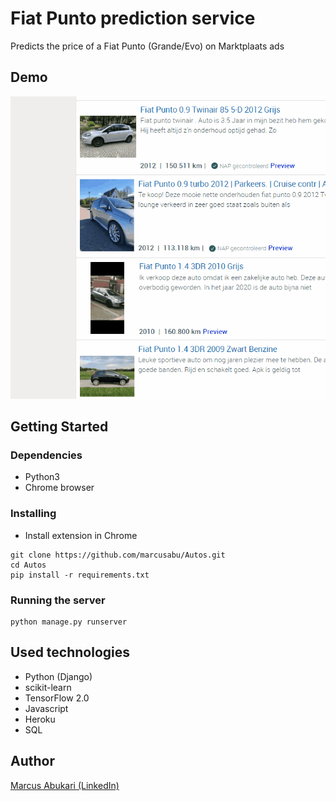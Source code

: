 # Fiat Punto prediction service

Predicts the price of a Fiat Punto (Grande/Evo) on Marktplaats ads

## Demo
![Alt Text](demo.gif)

## Getting Started

### Dependencies

* Python3
* Chrome browser

### Installing
* Install extension in Chrome

```
git clone https://github.com/marcusabu/Autos.git
cd Autos
pip install -r requirements.txt
```

### Running the server
```
python manage.py runserver
```

## Used technologies
* Python (Django)
* scikit-learn
* TensorFlow 2.0
* Javascript
* Heroku
* SQL


## Author
 
[Marcus Abukari (LinkedIn)](https://www.linkedin.com/in/marcus-abukari-3298788a/)
